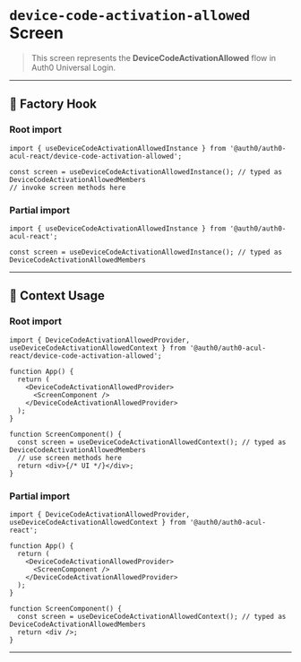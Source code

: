 # `device-code-activation-allowed` Screen

> This screen represents the **DeviceCodeActivationAllowed** flow in Auth0 Universal Login.

---

## 🔹 Factory Hook
### Root import
```tsx
import { useDeviceCodeActivationAllowedInstance } from '@auth0/auth0-acul-react/device-code-activation-allowed';

const screen = useDeviceCodeActivationAllowedInstance(); // typed as DeviceCodeActivationAllowedMembers
// invoke screen methods here
```

### Partial import
```tsx
import { useDeviceCodeActivationAllowedInstance } from '@auth0/auth0-acul-react';

const screen = useDeviceCodeActivationAllowedInstance(); // typed as DeviceCodeActivationAllowedMembers
```

---

## 🔹 Context Usage

### Root import
```tsx
import { DeviceCodeActivationAllowedProvider, useDeviceCodeActivationAllowedContext } from '@auth0/auth0-acul-react/device-code-activation-allowed';

function App() {
  return (
    <DeviceCodeActivationAllowedProvider>
      <ScreenComponent />
    </DeviceCodeActivationAllowedProvider>
  );
}

function ScreenComponent() {
  const screen = useDeviceCodeActivationAllowedContext(); // typed as DeviceCodeActivationAllowedMembers
  // use screen methods here
  return <div>{/* UI */}</div>;
}
```


### Partial import
```tsx
import { DeviceCodeActivationAllowedProvider, useDeviceCodeActivationAllowedContext } from '@auth0/auth0-acul-react';

function App() {
  return (
    <DeviceCodeActivationAllowedProvider>
      <ScreenComponent />
    </DeviceCodeActivationAllowedProvider>
  );
}

function ScreenComponent() {
  const screen = useDeviceCodeActivationAllowedContext(); // typed as DeviceCodeActivationAllowedMembers
  return <div />;
}
```

---
